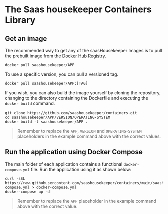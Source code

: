 # The Saas housekeeper Containers Library

## Get an image

The recommended way to get any of the saasHousekeeper Images is to pull the prebuilt image from the [Docker Hub Registry](https://hub.docker.com/u/saashousekeeper).

```console
docker pull saashousekeeper/APP
```

To use a specific version, you can pull a versioned tag.

```console
docker pull saashousekeeper/APP:[TAG]
```

If you wish, you can also build the image yourself by cloning the repository, changing to the directory containing the Dockerfile and executing the `docker build` command.

```console
git clone https://github.com/saashousekeeper/containers.git
cd saashousekeeper/APP/VERSION/OPERATING-SYSTEM
docker build -t saashousekeeper/APP .
```

> Remember to replace the `APP`, `VERSION` and `OPERATING-SYSTEM` placeholders in the example command above with the correct values.

## Run the application using Docker Compose

The main folder of each application contains a functional `docker-compose.yml` file. Run the application using it as shown below:

```console
curl -sSL https://raw.githubusercontent.com/saashousekeeper/containers/main/saashousekeeper/APP/docker-compose.yml > docker-compose.yml
docker-compose up -d
```

> Remember to replace the `APP` placeholder in the example command above with the correct value.




